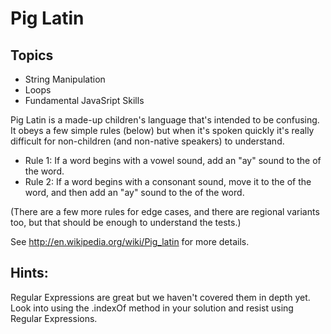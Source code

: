 # Pig Latin


## Topics

- String Manipulation
- Loops
- Fundamental JavaSript Skills

Pig Latin is a made-up children's language that's intended to be confusing. It obeys a few simple rules (below) but when it's spoken quickly it's really difficult for non-children (and non-native speakers) to understand.

- Rule 1: If a word begins with a vowel sound, add an "ay" sound to the of the word.
- Rule 2: If a word begins with a consonant sound, move it to the of the word, and then add an "ay" sound to the of the word.

(There are a few more rules for edge cases, and there are regional variants too, but that should be enough to understand the tests.)

See <http://en.wikipedia.org/wiki/Pig_latin> for more details.

## Hints:

Regular Expressions are great but we haven't covered them in depth yet.  Look into using the .indexOf method in your solution and resist using
Regular Expressions.
